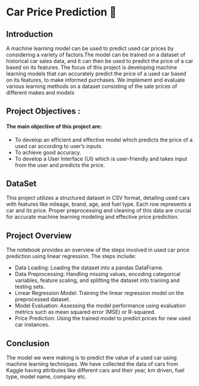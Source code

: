 # Car Price Prediction 🚗


## Introduction
<p> A machine learning model can be used to predict used car prices by considering a variety of factors.The model can be trained on a dataset of historical car sales data, and it can then be used to predict the price of a car based on its features.
 The focus of this project is developing machine learning models that can accurately predict the price of a used car based on its features, to make informed purchases. We implement and evaluate various learning methods on a dataset consisting of the sale prices of different makes and models
</p>


## Project Objectives :
  #### The main objective of  this project are:
*  To develop an efficient and effective model which predicts the price of a used car according to user’s inputs.
*  To achieve good accuracy.
*  To develop a User Interface (UI) which is user-friendly and takes input from the user and predicts the price.


## DataSet
<p> This project utilizes a structured dataset in CSV format, detailing used cars with features like mileage, brand, age, and fuel type. Each row represents a car and its price. Proper preprocessing and cleaning of this data are crucial for accurate machine learning modeling and effective price prediction.</p>
 
## Project Overview
The notebook provides an overview of the steps involved in used car price prediction using linear regression. The steps include:
* Data Loading: Loading the dataset into a pandas DataFrame.
* Data Preprocessing: Handling missing values, encoding categorical variables, feature scaling, and splitting the dataset into training and testing sets.
* Linear Regression Model: Training the linear regression model on the preprocessed dataset.
* Model Evaluation: Assessing the model performance using evaluation metrics such as mean squared error (MSE) or R-squared.
* Price Prediction: Using the trained model to predict prices for new used car instances.


## Conclusion
 The model we were making is to predict the value of a used car using machine learning techniques. We have collected the data of cars from Kaggle having attributes like different cars and their year, km driven, fuel type, model name, company etc.

